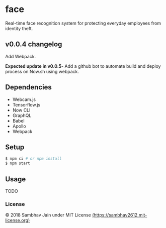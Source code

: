 # face

Real-time face recognition system for protecting everyday employees from identity theft.

## v0.0.4 changelog

Add Webpack.

**Expected update in v0.0.5**- Add a github bot to automate build and deploy process on Now.sh using webpack.

## Dependencies

- Webcam.js
- Tensorflow.js
- Now CLI
- GraphQL
- Babel
- Apollo
- Webpack

## Setup

```sh
$ npm ci # or npm install
$ npm start
```

## Usage

TODO

### License

© 2018 Sambhav Jain under MIT License [(https://sambhav2612.mit-license.org)](https://sambhav2612.mit-license.org)